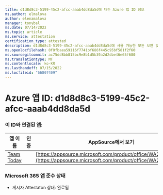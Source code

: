 ```yaml
---
title: d1d8d8c3-5199-45c2-afcc-aaab4dd8da5d에 대한 Azure 앱 ID 정보
ms.author: elmalova
author: elenamalova
manager: tonybal
ms.date: 07/14/2022
ms.topic: article
ms.service: attestation
certification_type: attested
description: d1d8d8c3-5199-45c2-afcc-aaab4dd8da5d에 사용 가능한 모든 보안 및 규정 준수 정보입니다.
ms.openlocfilehash: 0f0fbaea59116f7741bf686f445c95bf581f2f60
ms.sourcegitcommit: ac75dd8bb815bc9e8b1d5b39a2d2dbe46e65f680
ms.translationtype: MT
ms.contentlocale: ko-KR
ms.lasthandoff: 07/15/2022
ms.locfileid: "66807409"
---
```

# <a name="azure-app-id-d1d8d8c3-5199-45c2-afcc-aaab4dd8da5d"></a>Azure 앱 ID: d1d8d8c3-5199-45c2-afcc-aaab4dd8da5d


### <a name="apps-associated-with-this-id"></a>이 ID와 연결된 앱:
| **앱 이름** | **인증** | **AppSource에서 보기** |
|--------------|---------------|-----------------------|
| [Team Today](../forward/WA200003572.md) |  | [https://appsource.microsoft.com/product/office/WA200003572](https://appsource.microsoft.com/product/office/WA200003572) |

### <a name="microsoft-365-app-compliance-status"></a>Microsoft 365 앱 준수 상태
- 게시자 Attestaton 상태: 완료됨
